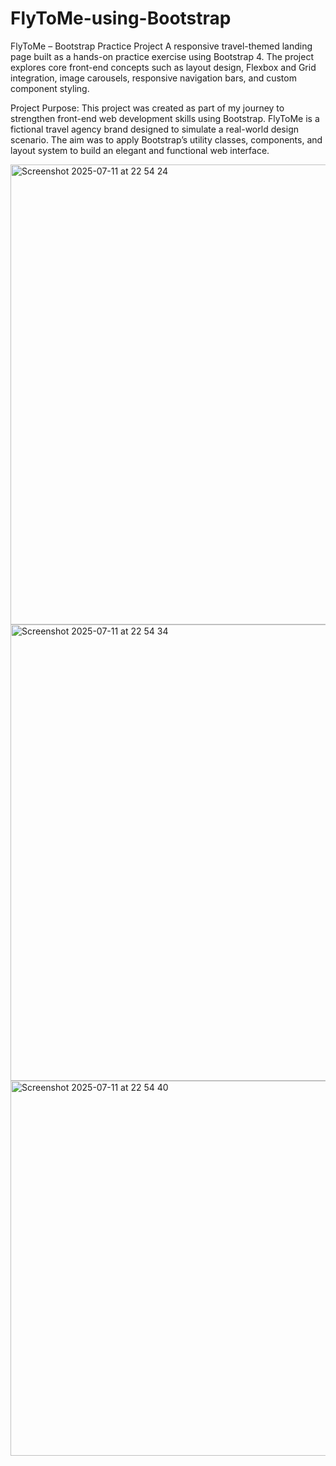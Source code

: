 # FlyToMe-using-Bootstrap
FlyToMe – Bootstrap Practice Project
A responsive travel-themed landing page built as a hands-on practice exercise using Bootstrap 4. The project explores core front-end concepts such as layout design, Flexbox and Grid integration, image carousels, responsive navigation bars, and custom component styling.

Project Purpose:
This project was created as part of my journey to strengthen front-end web development skills using Bootstrap. FlyToMe is a fictional travel agency brand designed to simulate a real-world design scenario. The aim was to apply Bootstrap’s utility classes, components, and layout system to build an elegant and functional web interface.

<img width="1218" height="736" alt="Screenshot 2025-07-11 at 22 54 24" src="https://github.com/user-attachments/assets/2372b7a0-be68-4baa-9a36-16514c9d53a3" />
<img width="1228" height="730" alt="Screenshot 2025-07-11 at 22 54 34" src="https://github.com/user-attachments/assets/1e229667-25b3-49f5-bba4-72a12b6dda57" />
<img width="1198" height="600" alt="Screenshot 2025-07-11 at 22 54 40" src="https://github.com/user-attachments/assets/675c3d29-efca-4f94-8d21-00e9275fe12b" />
